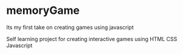 # memoryGame
Its my first take on creating games using javascript

Self learning project for creating interactive games using HTML CSS Javascript
